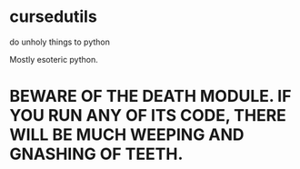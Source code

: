 # cursedutils
do unholy things to python

Mostly esoteric python.

# BEWARE OF THE DEATH MODULE. IF YOU RUN ANY OF ITS CODE, THERE WILL BE MUCH WEEPING AND GNASHING OF TEETH.
